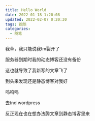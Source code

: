 ```yaml
---
title: Hello World
date: 2022-01-18 1:20:08
updated: 2022-02-07 0:20:30
tags: 抱怨
categories:
  - 随笔
---
```

我草，我只能说我tm裂开了

服务器到期时我的动态博客还没有备份

这也就导致了我新写的文章飞了

到头来发现还是静态博客对我好

呜呜呜

去tnd wordpress

反正现在也在想办法腾文章到静态博客里来